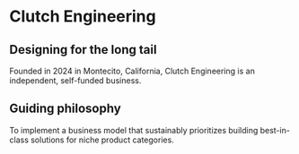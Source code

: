 # Clutch Engineering

## Designing for the long tail

Founded in 2024 in Montecito, California, Clutch Engineering is an independent, self-funded business.

## Guiding philosophy

To implement a business model that sustainably prioritizes building best-in-class solutions for niche product categories.
